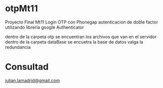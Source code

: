 # otpMt11
Proyecto Final Mt11
Login OTP con Phonegap
autenticacion de doble factor utilizando libreria google Authenticator

dentro de la carpeta otp se encuentran los archivos que van en el servidor 
dentro de la carpeta dataBase se encuetra la base de datos valga la redundancia

# Consultad
julian.lamadrid@gmail.com

